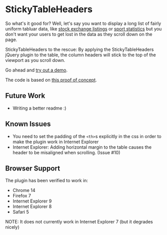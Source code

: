 StickyTableHeaders
==================
So what's it good for? Well, let's say you want to display a long list of fairly uniform tabluar data, like [stock exchange listings](http://online.barrons.com/public/page/majormarket-nysecomposite-A.html) or [sport statistics](http://sports.yahoo.com/nba/stats/byposition?pos=PG,SG,G,GF,SF,PF,F,FC,C) but you don't want your users to get lost in the data as they scroll down on the page.

StickyTableHeaders to the rescue: By applying the StickyTableHeaders jQuery plugin to the table, the column headers will stick to the top of the viewport as you scroll down.

Go ahead and [try out a demo](http://jsfiddle.net/jmosbech/stFcx/).

The code is based on [this proof of concept](http://stackoverflow.com/questions/1030043/html-table-headers-always-visible-at-top-of-window-when-viewing-a-large-table/1041566#1041566).

Future Work
-----------
-   Writing a better readme :)


Known Issues
------------
-   You need to set the padding of the `<th>`s explicitly in the css in order to make the plugin work in Internet Explorer
-   Internet Explorer: Adding horizontal margin to the table causes the header to be misaligned when scrolling. (Issue #10)


Browser Support
---------------
The plugin has been verified to work in:

-   Chrome 14
-   Firefox 7
-   Internet Explorer 9
-   Internet Explorer 8
-   Safari 5

NOTE: It does not currently work in Internet Explorer 7 (but it degrades nicely)